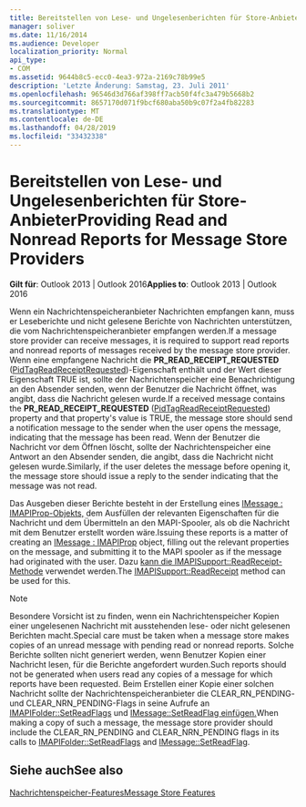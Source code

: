 ```yaml
---
title: Bereitstellen von Lese- und Ungelesenberichten für Store-Anbieter
manager: soliver
ms.date: 11/16/2014
ms.audience: Developer
localization_priority: Normal
api_type:
- COM
ms.assetid: 9644b8c5-ecc0-4ea3-972a-2169c78b99e5
description: 'Letzte Änderung: Samstag, 23. Juli 2011'
ms.openlocfilehash: 96546d3d766af398ff7acb50f4fc3a479b5668b2
ms.sourcegitcommit: 8657170d071f9bcf680aba50b9c07f2a4fb82283
ms.translationtype: MT
ms.contentlocale: de-DE
ms.lasthandoff: 04/28/2019
ms.locfileid: "33432338"
---
```

# <a name="providing-read-and-nonread-reports-for-message-store-providers"></a><span data-ttu-id="2fab7-103">Bereitstellen von Lese- und Ungelesenberichten für Store-Anbieter</span><span class="sxs-lookup"><span data-stu-id="2fab7-103">Providing Read and Nonread Reports for Message Store Providers</span></span>

  
  
<span data-ttu-id="2fab7-104">**Gilt für**: Outlook 2013 | Outlook 2016</span><span class="sxs-lookup"><span data-stu-id="2fab7-104">**Applies to**: Outlook 2013 | Outlook 2016</span></span> 
  
<span data-ttu-id="2fab7-105">Wenn ein Nachrichtenspeicheranbieter Nachrichten empfangen kann, muss er Leseberichte und nicht gelesene Berichte von Nachrichten unterstützen, die vom Nachrichtenspeicheranbieter empfangen werden.</span><span class="sxs-lookup"><span data-stu-id="2fab7-105">If a message store provider can receive messages, it is required to support read reports and nonread reports of messages received by the message store provider.</span></span> <span data-ttu-id="2fab7-106">Wenn eine empfangene Nachricht die **PR_READ_RECEIPT_REQUESTED** ([PidTagReadReceiptRequested](pidtagreadreceiptrequested-canonical-property.md))-Eigenschaft enthält und der Wert dieser Eigenschaft TRUE ist, sollte der Nachrichtenspeicher eine Benachrichtigung an den Absender senden, wenn der Benutzer die Nachricht öffnet, was angibt, dass die Nachricht gelesen wurde.</span><span class="sxs-lookup"><span data-stu-id="2fab7-106">If a received message contains the **PR_READ_RECEIPT_REQUESTED** ([PidTagReadReceiptRequested](pidtagreadreceiptrequested-canonical-property.md)) property and that property's value is TRUE, the message store should send a notification message to the sender when the user opens the message, indicating that the message has been read.</span></span> <span data-ttu-id="2fab7-107">Wenn der Benutzer die Nachricht vor dem Öffnen löscht, sollte der Nachrichtenspeicher eine Antwort an den Absender senden, die angibt, dass die Nachricht nicht gelesen wurde.</span><span class="sxs-lookup"><span data-stu-id="2fab7-107">Similarly, if the user deletes the message before opening it, the message store should issue a reply to the sender indicating that the message was not read.</span></span>
  
<span data-ttu-id="2fab7-108">Das Ausgeben dieser Berichte besteht in der Erstellung eines [IMessage : IMAPIProp-Objekts,](imessageimapiprop.md) dem Ausfüllen der relevanten Eigenschaften für die Nachricht und dem Übermitteln an den MAPI-Spooler, als ob die Nachricht mit dem Benutzer erstellt worden wäre.</span><span class="sxs-lookup"><span data-stu-id="2fab7-108">Issuing these reports is a matter of creating an [IMessage : IMAPIProp](imessageimapiprop.md) object, filling out the relevant properties on the message, and submitting it to the MAPI spooler as if the message had originated with the user.</span></span> <span data-ttu-id="2fab7-109">Dazu [kann die IMAPISupport::ReadReceipt-Methode](imapisupport-readreceipt.md) verwendet werden.</span><span class="sxs-lookup"><span data-stu-id="2fab7-109">The [IMAPISupport::ReadReceipt](imapisupport-readreceipt.md) method can be used for this.</span></span> 
  
> [!NOTE]
> <span data-ttu-id="2fab7-110">Besondere Vorsicht ist zu finden, wenn ein Nachrichtenspeicher Kopien einer ungelesenen Nachricht mit ausstehenden lese- oder nicht gelesenen Berichten macht.</span><span class="sxs-lookup"><span data-stu-id="2fab7-110">Special care must be taken when a message store makes copies of an unread message with pending read or nonread reports.</span></span> <span data-ttu-id="2fab7-111">Solche Berichte sollten nicht generiert werden, wenn Benutzer Kopien einer Nachricht lesen, für die Berichte angefordert wurden.</span><span class="sxs-lookup"><span data-stu-id="2fab7-111">Such reports should not be generated when users read any copies of a message for which reports have been requested.</span></span> <span data-ttu-id="2fab7-112">Beim Erstellen einer Kopie einer solchen Nachricht sollte der Nachrichtenspeicheranbieter die CLEAR_RN_PENDING- und CLEAR_NRN_PENDING-Flags in seine Aufrufe an [IMAPIFolder::SetReadFlags](imapifolder-setreadflags.md) und [IMessage::SetReadFlag einfügen.](imessage-setreadflag.md)</span><span class="sxs-lookup"><span data-stu-id="2fab7-112">When making a copy of such a message, the message store provider should include the CLEAR_RN_PENDING and CLEAR_NRN_PENDING flags in its calls to [IMAPIFolder::SetReadFlags](imapifolder-setreadflags.md) and [IMessage::SetReadFlag](imessage-setreadflag.md).</span></span> 
  
## <a name="see-also"></a><span data-ttu-id="2fab7-113">Siehe auch</span><span class="sxs-lookup"><span data-stu-id="2fab7-113">See also</span></span>



[<span data-ttu-id="2fab7-114">Nachrichtenspeicher-Features</span><span class="sxs-lookup"><span data-stu-id="2fab7-114">Message Store Features</span></span>](message-store-features.md)

